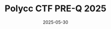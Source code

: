 ---
title: "Polycc CTF PRE-Q 2025"
date: 2025-05-30 
categories: [CTF]
tags: [CTF]
image:
  path: https://scontent.fkul16-2.fna.fbcdn.net/v/t39.30808-6/491130084_1136102181650209_8704985728806461491_n.jpg?_nc_cat=100&ccb=1-7&_nc_sid=833d8c&_nc_ohc=qKPpb3xuP-YQ7kNvwH-UNIf&_nc_oc=AdkhtTC6F3UeJzi7MpHRiT-mT1Lrx5-0HeTkkrX2NliDj_WaTWdfNzelo-DTlBQK1VM&_nc_zt=23&_nc_ht=scontent.fkul16-2.fna&_nc_gid=rB1IrrcAi7BCeY-uNwAGWw&oh=00_AfTyl721qqE-7C0kn6qzQE-VctSp0_CmTRuPaJcNK5xVEQ&oe=68710AEE

description: Reverse Engineering Walkthrough and Web Exploitation
  
---